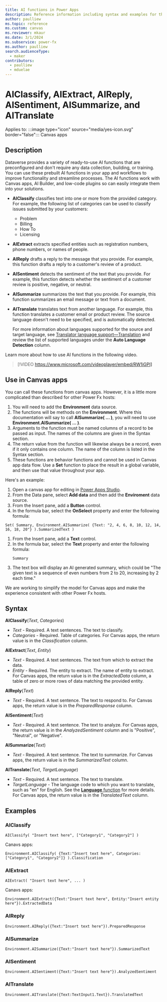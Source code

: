 ```yaml
---
title: AI functions in Power Apps
description: Reference information including syntax and examples for the AISummarize, AISentiment, AIReply, AITranslate, AIClassify, and AIExtract functions.
author: paulliew
ms.topic: reference
ms.custom: canvas
ms.reviewer: mkaur
ms.date: 3/1/2024
ms.subservice: power-fx
ms.author: paulliew
search.audienceType:
  - maker
contributors:
  - paulliew
  - mduelae
---
```


# AIClassify, AIExtract, AIReply, AISentiment, AISummarize, and AITranslate

Applies to: :::image type="icon" source="media/yes-icon.svg" border="false"::: Canvas apps 

## Description

Dataverse provides a variety of ready-to-use AI functions that are preconfigured and don't require any data collection, building, or training. You can use these prebuilt AI functions in your app and workflows to improve functionality and streamline processes. The AI functions work with Canvas apps, AI Builder, and low-code plugins so can easily integrate them into your solutions.

- **AIClassify** classifies text into one or more from the provided category. For example, the following list of categories can be used to classify issues submitted by your customers:

    - Problem
    - Billing
    - How To
    - Licensing

- **AIExtract** extracts specified entities such as registration numbers, phone numbers, or names of people.
- **AIReply** drafts a reply to the message that you provide. For example, this function drafts a reply to a customer's review of a product.
- **AISentiment** detects the sentiment of the text that you provide. For example, this function detects whether the sentiment of a customer review is positive, negative, or neutral.
- **AISummarize** summarizes the text that you provide. For example, this function summarizes an email message or text from a document.
- **AITranslate** translates text from another language. For example, this function translates a customer email or product review. The source language doesn't need to be specified, and is automatically detected.

    For more information about languages supported for the source and target language, see [Translator language support—Translation](/azure/ai-services/translator/language-support) and review the list of supported languages under the **Auto Language Detection** column. 

Learn more about how to use AI functions in the following video.

> [!VIDEO https://www.microsoft.com/videoplayer/embed/RW1iGPI]

## Use in Canvas apps

You can call these functions from canvas apps. However, it is a little more complicated than described for other Power Fx hosts:
1. You will need to add the **Environment** data source.
1. The functions will be methods on the **Environment**.  Where this documentation will say to call **AISummarize( ... )**, you will need to use **Environment.AISummarize( ... )**.
1. Arguments to the function must be named columns of a record to be passed as input.  The names of the columns are given in the Syntax section.
1. The return value from the function will likewise always be a record, even if it only contains one column.  The name of the column is listed in the Syntax section.
1. These functions are behavior functions and cannot be used in Canvas app data flow.  Use a **Set** function to place the result in a global variable, and then use that value throughout your app.

Here's an example:

1. Open a canvas app for editing in [Power Apps Studio](/power-apps/maker/canvas-apps/power-apps-studio).
1. From the Data pane, select **Add data** and then add the **Enviroment** data source.
1. From the Insert pane, add a **Button** control.
1. In the formula bar, select the **OnSelect** property and enter the following formula:
  ```powerapps-dot
  Set( Summary, Environment.AISummarize( {Text: "2, 4, 6, 8, 10, 12, 14, 16, 18, 20"} ).SummarizedText )
  ```
1. From the Insert pane, add a **Text** control.
1. In the formula bar, select the **Text** property and enter the following formula:
   ```powerapps-dot
   Summary
   ```
1. The text box will display an AI generated summary, which could be "The given text is a sequence of even numbers from 2 to 20, increasing by 2 each time."

We are working to simplify the model for Canvas apps and make the experience consistent with other Power Fx hosts.

## Syntax

**AIClassify**(_Text_, _Categories_)
- _Text_ - Required. A text sentences. The text to classify.
- _Categories_ - Required. Table of categories.
For Canvas apps, the return value is in the _Classification_ column.

**AIExtract**(_Text_, _Entity_)
- _Text_ - Required. A text sentences. The text from which to extract the data.
- _Entity_ - Required. The entity to extract. The name of entity to extract.
For Canvas apps, the return value is in the _ExtractedData_ column, a table of zero or more rows of data matching the provided entity.

**AIReply**(_Text_)
- _Text_ - Required. A text sentence. The text to respond to.
For Canvas apps, the return value is in the _PreparedResponse_ column. 

**AISentiment**(_Text_)
- _Text_ - Required. A text sentence. The text to analyze.
For Canvas apps, the return value is in the _AnalyzedSentiment_ column and is "Positive", "Neutral", or "Negative". 

**AISummarize**(_Text_)
- _Text_ - Required. A text sentence. The text to summarize.
For Canvas apps, the return value is in the _SummarizedText_ column.

**AITranslate**(_Text_, _TargetLanguage_)
- _Text_ - Required. A text sentence. The text to translate.
- _TargetLanguage_ - The language code to which you want to translate, such as "en" for English.  See the [**Language** function](./function-language.md) for more details.
For Canvas apps, the return value is in the _TranslatedText_ column.

## Examples

### AIClassify

```powerapps-dot
AIClassify( "Insert text here", ["Category1", "Category2"] )
```

Canavs apps:
```powerapps-dot
Environment.AIClassify( {Text:"Insert text here", Categories:["Category1", "Category2"]} ).Classification
```

### AIExtract

```powerapps-dot
AIExtract( "Insert text here", ... )
```

Canavs apps:
```powerapps-dot
Environment.AIExtract({Text:"Insert text here", Entity:"Insert entity here"}).ExtractedData
```

### AIReply

```powerapps-dot
Environment.AIReply({Text:"Insert text here"}).PreparedResponse
```

### AISummarize

```powerapps-dot
Environment.AISummarize({Text:"Insert text here"}).SummarizedText
```

### AISentiment
```powerapps-dot
Environment.AISentiment({Text:"Insert text here"}).AnalyzedSentiment
```

### AITranslate
```powerapps-dot
Environment.AITranslate({Text:TextInput1.Text}).TranslatedText
```
